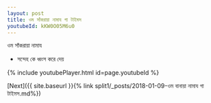```yaml
---
layout: post
title: ওম সাঁকরায়া নামায গা টাইমস
youtubeId: kKW0O05M6u0
---
```

 
 
 ওম সাঁকরায়া নামায  
 
 -  সন্দেহ কে ধ্বংস করে দেয় 
 
  
 
  
 
 
 
 
 
 


{% include youtubePlayer.html id=page.youtubeId %}
 
[Next]({{ site.baseurl }}{% link  split1/_posts/2018-01-09-ওম বানায়া নামায গা টাইমস.md%})
 
